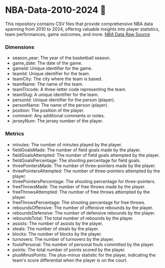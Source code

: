 # NBA-Data-2010-2024 🏀
This repository contains CSV files that provide comprehensive NBA data spanning from 2010 to 2024, offering valuable insights into player statistics, team performances, game outcomes, and more. [NBA Data Raw Source](https://github.com/NocturneBear/NBA-Data-2010-2024/tree/main)

### Dimensions
<ul>
  <li>season_year: The year of the basketball season.</li>
  <li>game_date: The date of the game.</li>
  <li>gameId: Unique identifier for the game.</li>
  <li>teamId: Unique identifier for the team.</li>
  <li>teamCity: The city where the team is based.</li>
  <li>teamName: The name of the team.</li>
  <li>teamTricode: A three-letter code representing the team.</li>
  <li>teamSlug: A unique identifier for the team.</li>
  <li>personId: Unique identifier for the person (player).</li>
  <li>personName: The name of the person (player).</li>
  <li>position: The position of the player.</li>
  <li>comment: Any additional comments or notes.</li>
  <li>jerseyNum: The jersey number of the player.</li>
</ul>

### Metrics
<ul>
  <li>minutes: The number of minutes played by the player.</li>
  <li>fieldGoalsMade: The number of field goals made by the player.</li>
  <li>fieldGoalsAttempted: The number of field goals attempted by the player.</li>
  <li>fieldGoalsPercentage: The shooting percentage for field goals.</li>
  <li>threePointersMade: The number of three-pointers made by the player.</li>
  <li>threePointersAttempted: The number of three-pointers attempted by the player.</li>
  <li>threePointersPercentage: The shooting percentage for three-pointers.</li>
  <li>freeThrowsMade: The number of free throws made by the player.</li>
  <li>freeThrowsAttempted: The number of free throws attempted by the player.</li>
  <li>freeThrowsPercentage: The shooting percentage for free throws.</li>
  <li>reboundsOffensive: The number of offensive rebounds by the player.</li>
  <li>reboundsDefensive: The number of defensive rebounds by the player.</li>
  <li>reboundsTotal: The total number of rebounds by the player.</li>
  <li>assists: The number of assists by the player.</li>
  <li>steals: The number of steals by the player.</li>
  <li>blocks: The number of blocks by the player.</li>
  <li>turnovers: The number of turnovers by the player.</li>
  <li>foulsPersonal: The number of personal fouls committed by the player.</li>
  <li>points: The total number of points scored by the player.</li>
  <li>plusMinusPoints: The plus-minus statistic for the player, indicating the team's score differential when the player is on the court.</li>
